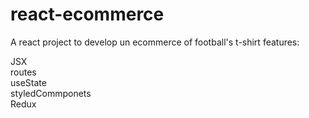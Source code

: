 # react-ecommerce
A react project to develop un ecommerce of football's t-shirt
features:

 JSX <br>
 routes <br>
 useState <br>
 styledCommponets <br>
  Redux
